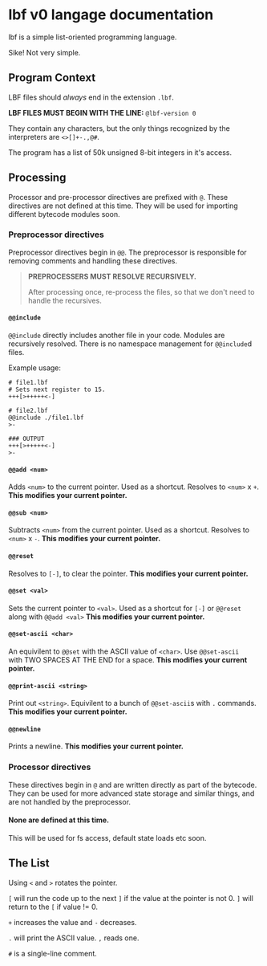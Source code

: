 # lbf v0 langage documentation

lbf is a simple list-oriented programming language.

Sike! Not very simple.

## Program Context

LBF files should *always* end in the extension `.lbf`.

**LBF FILES MUST BEGIN WITH THE LINE:** `@lbf-version 0`

They contain any characters, but the only things recognized by the interpreters are `<>[]+-.,@#`.

The program has a list of 50k unsigned 8-bit integers in it's access.

## Processing

Processor and pre-processor directives are prefixed with `@`. These directives are not defined at this time. They will be used for importing different bytecode modules soon.

### Preprocessor directives

Preprocessor directives begin in `@@`.
The preprocessor is responsible for removing comments and handling these directives.

> **PREPROCESSERS MUST RESOLVE RECURSIVELY.**
>
> After processing once, re-process the files, so that we don't need to handle the recursives.

#### `@@include`

`@@include` directly includes another file in your code. Modules are recursively resolved. There is no namespace management for `@@include`d files.

Example usage:

```
# file1.lbf
# Sets next register to 15.
+++[>+++++<-]

# file2.lbf
@@include ./file1.lbf
>-

### OUTPUT
+++[>+++++<-]
>-
```

#### `@@add <num>`

Adds `<num>` to the current pointer. Used as a shortcut. Resolves to `<num>` x `+`. **This modifies your current pointer.**

#### `@@sub <num>`

Subtracts `<num>` from the current pointer. Used as a shortcut. Resolves to `<num>` x `-`. **This modifies your current pointer.**

#### `@@reset`

Resolves to `[-]`, to clear the pointer. **This modifies your current pointer.**

#### `@@set <val>`

Sets the current pointer to `<val>`. Used as a shortcut for `[-]` or `@@reset` along with `@@add <val>` **This modifies your current pointer.**

#### `@@set-ascii <char>`

An equivilent to `@@set` with the ASCII value of `<char>`. Use `@@set-ascii  ` with TWO SPACES AT THE END for a space. **This modifies your current pointer.**

#### `@@print-ascii <string>`

Print out `<string>`. Equivilent to a bunch of `@@set-ascii`s with `.` commands. **This modifies your current pointer.**

#### `@@newline`

Prints a newline. **This modifies your current pointer.**

### Processor directives

These directives begin in `@` and are written directly as part of the bytecode. They can be used for more advanced state storage and similar things, and are not handled by the preprocessor.

#### None are defined at this time.

This will be used for fs access, default state loads etc soon.

## The List

Using `<` and `>` rotates the pointer.

`[` will run the code up to the next `]` if the value at the pointer is not 0. `]` will return to the `[` if value != 0.

`+` increases the value and `-` decreases.

`.` will print the ASCII value. `,` reads one.

`#` is a single-line comment.
